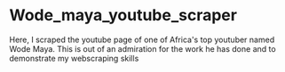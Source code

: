 # Wode_maya_youtube_scraper
Here, I scraped the youtube page of one of Africa's top youtuber named Wode Maya. This is out of an admiration for the work he has done and to demonstrate my webscraping skills
